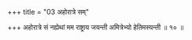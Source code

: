 +++
title = "03 अहोरात्रे सम्"

+++
अहोरात्रे सं नह्येथां मम राष्ट्राय जयन्ती अमित्रेभ्यो हेतिमस्यन्ती ॥ १० ॥